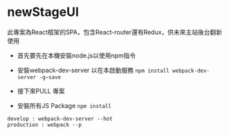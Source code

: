 # newStageUI

此專案為React框架的SPA，包含React-router還有Redux，供未來主站後台翻新使用

* 首先要先在本機安裝node.js以使用npm指令

* 安裝webpack-dev-server 以在本啟動服務 `npm install webpack-dev-server -g—save`

* 接下來PULL 專案

* 安裝所有JS Package `npm install`

```
develop : webpack-dev-server --hot
production : webpack --p
```